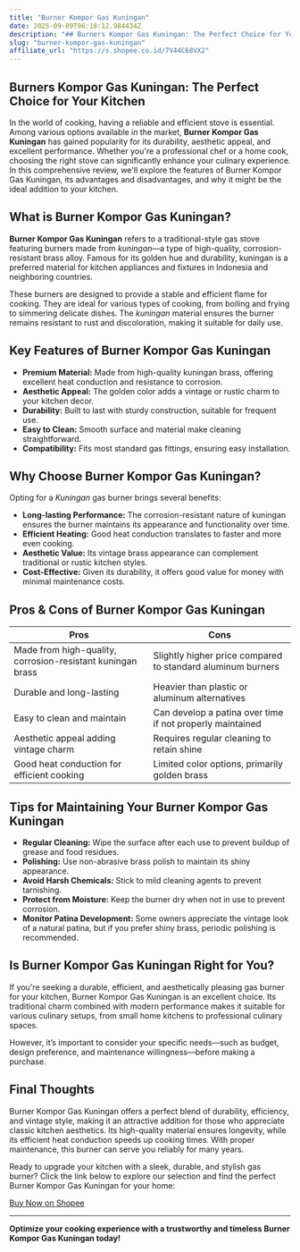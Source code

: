 ```yaml
---
title: "Burner Kompor Gas Kuningan"
date: 2025-09-09T06:18:12.984434Z
description: "## Burners Kompor Gas Kuningan: The Perfect Choice for Your Kitchen..."
slug: "burner-kompor-gas-kuningan"
affiliate_url: "https://s.shopee.co.id/7V44C68VX2"
---
```

## Burners Kompor Gas Kuningan: The Perfect Choice for Your Kitchen

In the world of cooking, having a reliable and efficient stove is essential. Among various options available in the market, **Burner Kompor Gas Kuningan** has gained popularity for its durability, aesthetic appeal, and excellent performance. Whether you're a professional chef or a home cook, choosing the right stove can significantly enhance your culinary experience. In this comprehensive review, we'll explore the features of Burner Kompor Gas Kuningan, its advantages and disadvantages, and why it might be the ideal addition to your kitchen.

## What is Burner Kompor Gas Kuningan?

**Burner Kompor Gas Kuningan** refers to a traditional-style gas stove featuring burners made from *kuningan*—a type of high-quality, corrosion-resistant brass alloy. Famous for its golden hue and durability, kuningan is a preferred material for kitchen appliances and fixtures in Indonesia and neighboring countries.

These burners are designed to provide a stable and efficient flame for cooking. They are ideal for various types of cooking, from boiling and frying to simmering delicate dishes. The *kuningan* material ensures the burner remains resistant to rust and discoloration, making it suitable for daily use.

## Key Features of Burner Kompor Gas Kuningan

- **Premium Material:** Made from high-quality kuningan brass, offering excellent heat conduction and resistance to corrosion.
- **Aesthetic Appeal:** The golden color adds a vintage or rustic charm to your kitchen decor.
- **Durability:** Built to last with sturdy construction, suitable for frequent use.
- **Easy to Clean:** Smooth surface and material make cleaning straightforward.
- **Compatibility:** Fits most standard gas fittings, ensuring easy installation.

## Why Choose Burner Kompor Gas Kuningan?

Opting for a *Kuningan* gas burner brings several benefits:

- **Long-lasting Performance:** The corrosion-resistant nature of kuningan ensures the burner maintains its appearance and functionality over time.
- **Efficient Heating:** Good heat conduction translates to faster and more even cooking.
- **Aesthetic Value:** Its vintage brass appearance can complement traditional or rustic kitchen styles.
- **Cost-Effective:** Given its durability, it offers good value for money with minimal maintenance costs.

## Pros & Cons of Burner Kompor Gas Kuningan

| Pros | Cons |
| ------ | ------ |
| Made from high-quality, corrosion-resistant kuningan brass | Slightly higher price compared to standard aluminum burners |
| Durable and long-lasting | Heavier than plastic or aluminum alternatives |
| Easy to clean and maintain | Can develop a patina over time if not properly maintained |
| Aesthetic appeal adding vintage charm | Requires regular cleaning to retain shine |
| Good heat conduction for efficient cooking | Limited color options, primarily golden brass |

## Tips for Maintaining Your Burner Kompor Gas Kuningan

- **Regular Cleaning:** Wipe the surface after each use to prevent buildup of grease and food residues.
- **Polishing:** Use non-abrasive brass polish to maintain its shiny appearance.
- **Avoid Harsh Chemicals:** Stick to mild cleaning agents to prevent tarnishing.
- **Protect from Moisture:** Keep the burner dry when not in use to prevent corrosion.
- **Monitor Patina Development:** Some owners appreciate the vintage look of a natural patina, but if you prefer shiny brass, periodic polishing is recommended.

## Is Burner Kompor Gas Kuningan Right for You?

If you're seeking a durable, efficient, and aesthetically pleasing gas burner for your kitchen, Burner Kompor Gas Kuningan is an excellent choice. Its traditional charm combined with modern performance makes it suitable for various culinary setups, from small home kitchens to professional culinary spaces.

However, it’s important to consider your specific needs—such as budget, design preference, and maintenance willingness—before making a purchase.

## Final Thoughts

Burner Kompor Gas Kuningan offers a perfect blend of durability, efficiency, and vintage style, making it an attractive addition for those who appreciate classic kitchen aesthetics. Its high-quality material ensures longevity, while its efficient heat conduction speeds up cooking times. With proper maintenance, this burner can serve you reliably for many years.

Ready to upgrade your kitchen with a sleek, durable, and stylish gas burner? Click the link below to explore our selection and find the perfect Burner Kompor Gas Kuningan for your home:

[Buy Now on Shopee](https://s.shopee.co.id/7V44C68VX2)

---

**Optimize your cooking experience with a trustworthy and timeless Burner Kompor Gas Kuningan today!**